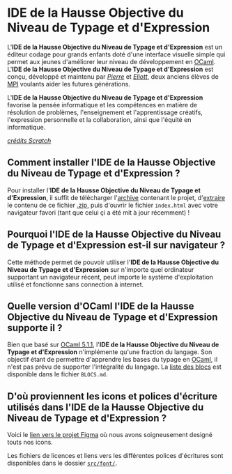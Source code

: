 # IDE de la Hausse Objective du Niveau de Typage et d'Expression

L'**IDE de la Hausse Objective du Niveau de Typage et d'Expression** est un éditeur codage pour grands enfants doté d'une interface visuelle simple qui permet aux jeunes d'améliorer leur niveau de développement en [OCaml](https://ocaml.org/). L'**IDE de la Hausse Objective du Niveau de Typage et d'Expression** est conçu, développé et maintenu par _[Pierre](https://github.com/R2Jeu-prive)_ et _[Eliott](https://github.com/EliottPiccand)_, deux anciens élèves de [MPI](https://prepas-mp2i.fr/) voulants aider les futures générations.

L'**IDE de la Hausse Objective du Niveau de Typage et d'Expression** favorise la pensée informatique et les compétences en matière de résolution de problèmes, l'enseignement et l'apprentissage créatifs, l'expression personnelle et la collaboration, ainsi que l'équité en informatique.

_[crédits Scratch](https://scratch.mit.edu/about)_

## Comment installer l'**IDE de la Hausse Objective du Niveau de Typage et d'Expression** ?

Pour installer l'**IDE de la Hausse Objective du Niveau de Typage et d'Expression**, il suffit de télécharger l'[archive](https://github.com/R2Jeu-prive/idehonte/archive/refs/heads/main.zip) contenant le projet, d'[extraire](https://support.microsoft.com/fr-fr/windows/compresser-et-d%C3%A9compresser-des-fichiers-f6dde0a7-0fec-8294-e1d3-703ed85e7ebc) le contenu de ce fichier [.zip](https://fr.wikipedia.org/wiki/ZIP_(format_de_fichier)), puis d'ouvrir le fichier `index.html` avec votre navigateur favori (tant que celui çi a été mit à jour récemment) !

## Pourquoi l'**IDE de la Hausse Objective du Niveau de Typage et d'Expression** est-il sur navigateur ?

Cette méthode permet de pouvoir utiliser l'**IDE de la Hausse Objective du Niveau de Typage et d'Expression** sur n'importe quel ordinateur supportant un navigateur récent, peut importe le système d'exploitation utilisé et fonctionne sans connection à internet.

## Quelle version d'OCaml l'**IDE de la Hausse Objective du Niveau de Typage et d'Expression** supporte il ?

Bien que basé sur [OCaml 5.1.1](https://ocaml.org/releases/5.1.1), l'**IDE de la Hausse Objective du Niveau de Typage et d'Expression** n'implémente qu'une fraction du langage. Son objectif étant de permettre d'apprendre les bases du typage en [OCaml](https://ocaml.org/), il n'est pas prévu de supporter l'intégralité du langage. La [liste des blocs](BLOCS.md) est disponible dans le fichier `BLOCS.md`.

## D'où proviennent les icons et polices d'écriture utilisés dans l'**IDE de la Hausse Objective du Niveau de Typage et d'Expression** ?

Voici le [lien vers le projet Figma](https://www.figma.com/file/TbGuYxISewA1W5sjMZWFDs/SHAME-IDE?type=design&node-id=0%3A1&mode=design&t=WKdbKWpOZ9Hjiis6-1) où nous avons soigneusement designé touts nos icons.

Les fichiers de licences et liens vers les différentes polices d'écritures sont disponibles dans le dossier [`src/font/`](/main/src/font).

